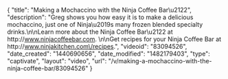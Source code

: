 {
    "title": "Making a Mochaccino with the Ninja Coffee Bar\u2122",
    "description": "Greg shows you how easy it is to make a delicious mochaccino, just one of Ninja\u2019s many frozen blended specialty drinks.\n\nLearn more about the Ninja Coffee Bar\u2122 at http:\/\/www.ninjacoffeebar.com. \n\nGet recipes for your Ninja Coffee Bar at http:\/\/www.ninjakitchen.com\/recipes.",
    "videoid": "83094526",
    "date_created": "1440690656",
    "date_modified": "1482179403",
    "type": "captivate",
    "layout": "video",
    "url": "\/v\/making-a-mochaccino-with-the-ninja-coffee-bar\/83094526"
}